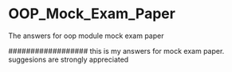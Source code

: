 # OOP_Mock_Exam_Paper
The answers for oop module mock exam paper 

##################
this is my answers for mock exam paper.
suggesions are strongly appreciated
